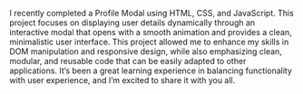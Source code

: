 I recently completed a Profile Modal using HTML, CSS, and JavaScript. This project focuses on displaying user details dynamically through an interactive modal that opens with a smooth 
animation and provides a clean, minimalistic user interface.
This project allowed me to enhance my skills in DOM manipulation and responsive design, while also emphasizing clean, modular, and reusable code that can be easily adapted to other
applications. 
It’s been a great learning experience in balancing functionality with user experience, and I’m excited to share it with you all.
